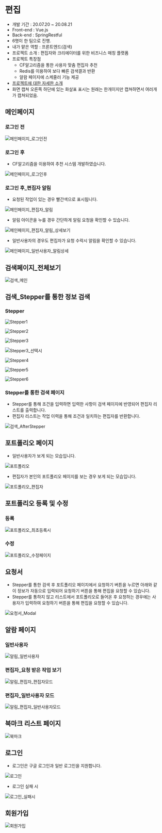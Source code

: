 # 편집 

- 개발 기간 : 20.07.20 ~ 20.08.21
- Front-end : Vue.js
- Back-end : SpringRestful
- 6명이 한 팀으로 진행.
- 내가 맡은 역할 : 프론트엔드(검색)
- 프로젝트 소개 : 편집자와 크리에이터를 위한 비즈니스 매칭 플랫폼
- 프로젝트 특장점
  - CF알고리즘을 통한 사용자 맞춤 편집자 추천
  - Redis를 이용하여 보다 빠른 검색결과 반환
  - 알람 페이지에 스케줄러 기능 제공
- [프로젝트에 대한 자세한 소개](https://github.com/soohyun0907/VideoEditorMatchingPlatform/blob/master/wiki/home.md)
- 화면 캡쳐 오른쪽 하단에 있는 화살표 표시는 원래는 한개이지만 캡쳐하면서 여러개가 캡쳐되었음.

## 메인페이지

### 로그인 전

![메인페이지_로그인전](https://user-images.githubusercontent.com/33771279/91785771-1a825580-ec41-11ea-9c6c-7cae49370047.png)

### 로그인 후

- CF알고리즘을 이용하여 추천 시스템 개발하였습니다.

![메인페이지_로그인후](https://user-images.githubusercontent.com/33771279/91785773-1b1aec00-ec41-11ea-9e1e-0f076c2a3987.png)

### 로그인 후_편집자 알림

- 요청된 작업이 있는 경우 빨간색으로 표시됩니다.

![메인페이지_편집자_알림](https://user-images.githubusercontent.com/33771279/91785775-1c4c1900-ec41-11ea-81a5-449424692c4c.png)

- 알림 아이콘을 누를 경우 간단하게 알림 요청을 확인할 수 있습니다.

![메인페이지_편집자_알림_상세보기](https://user-images.githubusercontent.com/33771279/91785778-1d7d4600-ec41-11ea-848e-9ffe956251da.png)

- 일반사용자의 경우도 편집자가 요청 수락시 알림을 확인할 수 있습니다.

![메인페이지_일반사용자_알림상세](https://user-images.githubusercontent.com/33771279/91785774-1bb38280-ec41-11ea-8483-40fa52f6c684.png)

## 검색페이지_전체보기

![검색_메인](https://user-images.githubusercontent.com/33771279/91785814-2706ae00-ec41-11ea-9d87-6b6560aa8324.png)

## 검색_Stepper를 통한 정보 검색

### Stepper

![Stepper1](https://user-images.githubusercontent.com/33771279/91785800-240bbd80-ec41-11ea-94d9-d56d8c332458.png)

![Stepper2](https://user-images.githubusercontent.com/33771279/91785801-240bbd80-ec41-11ea-9331-2a554585ddf0.png)

![Stepper3](https://user-images.githubusercontent.com/33771279/91785802-24a45400-ec41-11ea-91f2-abbe74e61272.png)

![Stepper3_선택시](https://user-images.githubusercontent.com/33771279/91785804-24a45400-ec41-11ea-8562-cf7c092d83ed.png)

![Stepper4](https://user-images.githubusercontent.com/33771279/91785807-253cea80-ec41-11ea-9575-cb5dc3ef5753.png)

![Stepper5](https://user-images.githubusercontent.com/33771279/91785810-25d58100-ec41-11ea-9707-f5b99dfb2735.png)

![Stepper6](https://user-images.githubusercontent.com/33771279/91785812-25d58100-ec41-11ea-8037-a01cb9979c79.png)

### Stepper를 통한 검색 페이지

- Stepper를 통해 조건을 입력하면 입력한 사항이 검색 페이지에 반영되어 편집자 리스트를 출력합니다.
- 편집자 리스트는 작업 이력을 통해 조건과 일치하는 편집자를 반환합니다.

![검색_AfterStepper](https://user-images.githubusercontent.com/33771279/91785813-266e1780-ec41-11ea-8516-f00f584077ee.png)

## 포트폴리오 페이지

- 일반사용자가 보게 되는 모습입니다.

![포트폴리오](https://user-images.githubusercontent.com/33771279/91785790-20783680-ec41-11ea-81c3-92ba554a0aa9.png)

- 편집자가 본인의 포트폴리오 페이지를 보는 경우 보게 되는 모습입니다.

![포트폴리오_편집자](https://user-images.githubusercontent.com/33771279/91785797-2241fa00-ec41-11ea-9041-404e45a98ba2.png)

## 포트폴리오 등록 및 수정

### 등록

![포트폴리오_최초등록시](https://user-images.githubusercontent.com/33771279/91785794-2241fa00-ec41-11ea-9460-7c76e0a4b686.png)

### 수정

![포트폴리오_수정페이지](https://user-images.githubusercontent.com/33771279/91785791-2110cd00-ec41-11ea-9835-4511822f5d0e.png)

## 요청서

- Stepper를 통한 검색 후 포트폴리오 페이지에서 요청하기 버튼을 누르면 아래와 같이 정보가 자동으로 입력되어 요청하기 버튼을 통해 편집을 요청할 수 있습니다.
- Stepper를 통하지 않고 리스트에서 포트폴리오로 들어온 후 요청하는 경우에는 사용자가 입력하여 요청하기 버튼을 통해 편집을 요청할 수 있습니다.

![요청서_Modal](https://user-images.githubusercontent.com/33771279/91785789-1f470980-ec41-11ea-879e-2e112b09534d.png)

## 알람 페이지

### 일반사용자

![알림_일반사용자](https://user-images.githubusercontent.com/33771279/91785785-1eae7300-ec41-11ea-8062-6678f63d975c.png)

### 편집자_요청 받은 작업 보기

![알림_편집자_편집자모드](https://user-images.githubusercontent.com/33771279/91785787-1f470980-ec41-11ea-8003-4692e578672d.png)

### 편집자_일반사용자 모드

![알림_편집자_일반사용자모드](https://user-images.githubusercontent.com/33771279/91785786-1eae7300-ec41-11ea-9163-2a21cfaf01cd.png)



## 북마크 리스트 페이지

![북마크](https://user-images.githubusercontent.com/33771279/91785781-1d7d4600-ec41-11ea-80c5-d89315849eed.png)

## 로그인

- 로그인은 구글 로그인과 일반 로그인을 지원합니다.

![로그인](https://user-images.githubusercontent.com/33771279/91785765-18b89200-ec41-11ea-9111-065dbe1a3dd0.png)

- 로그인 실패 시

![로그인_실패시](https://user-images.githubusercontent.com/33771279/91785769-19e9bf00-ec41-11ea-8f92-c8c1cf5eac0b.png)

## 회원가입

![회원가입](https://user-images.githubusercontent.com/33771279/91785799-23732700-ec41-11ea-936b-15916a6132ed.png)
